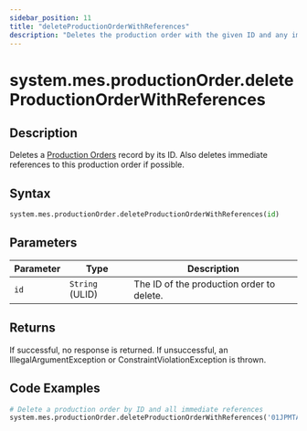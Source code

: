 ```yaml
---
sidebar_position: 11
title: "deleteProductionOrderWithReferences"
description: "Deletes the production order with the given ID and any immediate references to this production order if possible."
---
```


# system.mes.productionOrder.deleteProductionOrderWithReferences

## Description

Deletes a [Production Orders](../../data-model/production-order-model/production-order) record by its ID.
Also deletes immediate references to this production order if possible.

## Syntax

```python
system.mes.productionOrder.deleteProductionOrderWithReferences(id)
```

## Parameters

| Parameter | Type            | Description                               |
| --------- | --------------- | ----------------------------------------- |
| `id`      | `String` (ULID) | The ID of the production order to delete. |

## Returns

If successful, no response is returned. If unsuccessful, an IllegalArgumentException or ConstraintViolationException is thrown.

## Code Examples

```python
# Delete a production order by ID and all immediate references
system.mes.productionOrder.deleteProductionOrderWithReferences('01JPMTA7K3-E8EHA4MD-7C304P4Z')
```
